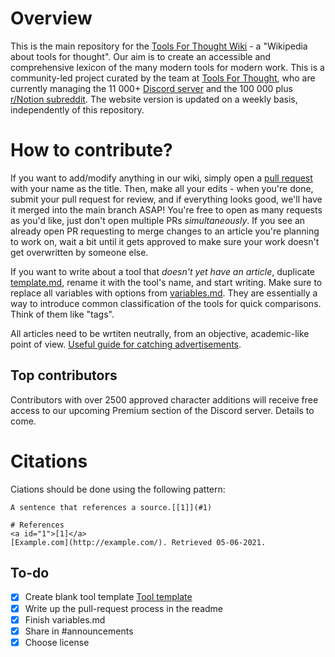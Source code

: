 # Overview

This is the main repository for the [Tools For Thought Wiki](https://forthought.tools/wiki) - a "Wikipedia about tools for thought". Our aim is to create an accessible and comprehensive lexicon of the many modern tools for modern work. This is a community-led project curated by the team at [Tools For Thought](https://forthought.tools), who are currently managing the 11 000+ [Discord server](https://discord.gg/hGNfbtRPS5) and the 100 000 plus [r/Notion subreddit](https://www.reddit.com/r/Notion/). The website version is updated on a weekly basis, independently of this repository.

# How to contribute?

If you want to add/modify anything in our wiki, simply open a [pull request](https://docs.github.com/en/github/collaborating-with-pull-requests/proposing-changes-to-your-work-with-pull-requests/creating-a-pull-request) with your name as the title. Then, make all your edits - when you're done, submit your pull request for review, and if everything looks good, we'll have it merged into the main branch ASAP! You're free to open as many requests as you'd like, just don't open multiple PRs *simultaneously*. If you see an already open PR requesting to merge changes to an article you're planning to work on, wait a bit until it gets approved to make sure your work doesn't get overwritten by someone else.

If you want to write about a tool that *doesn't yet have an article*, duplicate [template.md](https://github.com/ToolsForThought/tool-wiki/blob/master/template.md), rename it with the tool's name, and start writing. Make sure to replace all variables with options from [variables.md](https://github.com/ToolsForThought/tool-wiki/blob/master/variables.md). They are essentially a way to introduce common classification of the tools for quick comparisons. Think of them like "tags".

All articles need to be wrtiten neutrally, from an objective, academic-like point of view. [Useful guide for catching advertisements](https://en.wikipedia.org/wiki/Wikipedia:Identifying_blatant_advertising).

## Top contributors

Contributors with over 2500 approved character additions will receive free access to our upcoming Premium section of the Discord server. Details to come.

# Citations

Ciations should be done using the following pattern:

```
A sentence that references a source.[[1]](#1)

# References
<a id="1">[1]</a>
[Example.com](http://example.com/). Retrieved 05-06-2021.
```

## To-do

- [x]  Create blank tool template [Tool template](https://github.com/ToolsForThought/tool-wiki/blob/master/template.md)
- [x]  Write up the pull-request process in the readme
- [x]  Finish variables.md
- [x]  Share in #announcements
- [x]  Choose license
